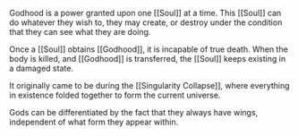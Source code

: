Godhood is a power granted upon one [[Soul]] at a time. This [[Soul]] can do whatever they wish to, they may create, or destroy under the condition that they can see what they are doing.

Once a [[Soul]] obtains [[Godhood]], it is incapable of true death. When the body is killed, and [[Godhood]] is transferred, the [[Soul]] keeps existing in a damaged state.

It originally came to be during the [[Singularity Collapse]], where everything in existence folded together to form the current universe.

Gods can be differentiated by the fact that they always have wings, independent of what form they appear within.